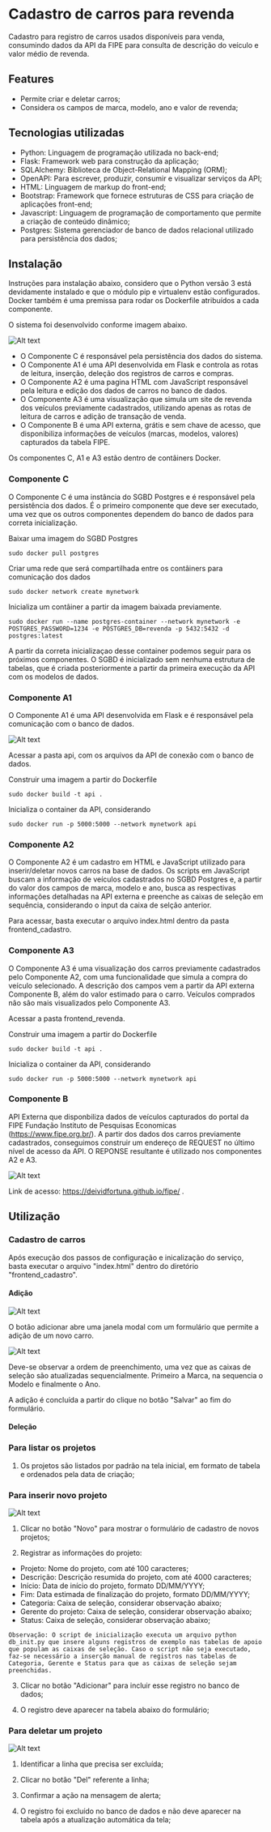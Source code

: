 # Cadastro de carros para revenda

Cadastro para registro de carros usados disponíveis para venda, consumindo dados da API da FIPE para consulta de descrição do veículo e valor médio de revenda.


## Features

- Permite criar e deletar carros;
- Considera os campos de marca, modelo, ano e valor de revenda;


## Tecnologias utilizadas

- Python: Linguagem de programação utilizada no back-end;
- Flask: Framework web para construção da aplicação;
- SQLAlchemy: Biblioteca de Object-Relational Mapping (ORM);
- OpenAPI: Para escrever, produzir, consumir e visualizar serviços da API;
- HTML: Linguagem de markup do front-end;
- Bootstrap: Framework que fornece estruturas de CSS para criação de aplicações front-end;
- Javascript: Linguagem de programação de comportamento que permite a criação de conteúdo dinâmico;
- Postgres: Sistema gerenciador de banco de dados relacional utilizado para persistência dos dados;


## Instalação

Instruções para instalação abaixo, considero que o Python versão 3 está devidamente instalado e que o módulo pip e virtualenv estão configurados.
Docker também é uma premissa para rodar os Dockerfile atribuídos a cada componente.

O sistema foi desenvolvido conforme imagem abaixo.

![Alt text](Slide1.JPG)

* O Componente C é responsável pela persistência dos dados do sistema.
* O Componente A1 é uma API desenvolvida em Flask e controla as rotas de leitura, inserção, deleção dos registros de carros e compras.
* O Componente A2 é uma pagina HTML com JavaScript responsável pela leitura e edição dos dados de carros no banco de dados.
* O Componente A3 é uma visualização que simula um site de revenda dos veículos previamente cadastrados, utilizando apenas as rotas de leitura de carros e adição de transação de venda.
* O Componente B é uma API externa, grátis e sem chave de acesso, que disponibiliza informações de veículos (marcas, modelos, valores) capturados da tabela FIPE.

Os componentes C, A1 e A3 estão dentro de contâiners Docker.


### Componente C

O Componente C é uma instância do SGBD Postgres e é responsável pela persistência dos dados.
É o primeiro componente que deve ser executado, uma vez que os outros componentes dependem do banco de dados para correta inicialização.

Baixar uma imagem do SGBD Postgres
``` shell
sudo docker pull postgres
```

Criar uma rede que será compartilhada entre os contâiners para comunicação dos dados
``` shell
sudo docker network create mynetwork
```

Inicializa um contâiner a partir da imagem baixada previamente.
``` shell
sudo docker run --name postgres-container --network mynetwork -e POSTGRES_PASSWORD=1234 -e POSTGRES_DB=revenda -p 5432:5432 -d postgres:latest
```

A partir da correta inicializaçao desse container podemos seguir para os próximos componentes.
O SGBD é inicializado sem nenhuma estrutura de tabelas, que é criada posteriormente a partir da primeira execução da API com os modelos de dados.


### Componente A1

O Componente A1 é uma API desenvolvida em Flask e é responsável pela comunicação com o banco de dados.

![Alt text](image.png)


Acessar a pasta api, com os arquivos da API de conexão com o banco de dados.

Construir uma imagem a partir do Dockerfile
``` shell
sudo docker build -t api .
```

Inicializa o container da API, considerando 
``` shell
sudo docker run -p 5000:5000 --network mynetwork api
```


### Componente A2

O Componente A2 é um cadastro em HTML e JavaScript utilizado para inserir/deletar novos carros na base de dados.
Os scripts em JavaScript buscam a informação de veículos cadastrados no SGBD Postgres e, a partir do valor dos campos de marca, modelo e ano, busca as respectivas informações detalhadas na API externa e preenche as caixas de seleção em sequência, considerando o input da caixa de selção anterior.


Para acessar, basta executar o arquivo index.html dentro da pasta frontend_cadastro.


### Componente A3

O Componente A3 é uma visualização dos carros previamente cadastrados pelo Componente A2, com uma funcionalidade que simula a compra do veículo selecionado.
A descrição dos campos vem a partir da API externa Componente B, além do valor estimado para o carro.
Veículos comprados não são mais visualizados pelo Componente A3.


Acessar a pasta frontend_revenda.

Construir uma imagem a partir do Dockerfile
``` shell
sudo docker build -t api .
```

Inicializa o container da API, considerando 
``` shell
sudo docker run -p 5000:5000 --network mynetwork api
```


### Componente B

API Externa que disponbiliza dados de veículos capturados do portal da FIPE Fundação Instituto de Pesquisas Economicas (https://www.fipe.org.br/).
A partir dos dados dos carros previamente cadastrados, conseguimos construir um endereço de REQUEST no último nível de acesso da API.
O REPONSE resultante é utilizado nos componentes A2 e A3. 

![Alt text](image-1.png)

Link de acesso: https://deividfortuna.github.io/fipe/ .


## Utilização

### Cadastro de carros

Após execução dos passos de configuração e inicalização do serviço, basta executar o arquivo "index.html" dentro do diretório "frontend_cadastro".

#### Adição

![Alt text](image-2.png)

O botão adicionar abre uma janela modal com um formulário que permite a adição de um novo carro.

![Alt text](image-3.png)

Deve-se observar a ordem de preenchimento, uma vez que as caixas de seleção são atualizadas sequencialmente.
Primeiro a Marca, na sequencia o Modelo e finalmente o Ano.

A adição é concluída a partir do clique no botão "Salvar" ao fim do formulário.

#### Deleção



### Para listar os projetos

1. Os projetos são listados por padrão na tela inicial, em formato de tabela e ordenados pela data de criação;

### Para inserir novo projeto

![Alt text](image-1.png)

1. Clicar no botão "Novo" para mostrar o formulário de cadastro de novos projetos;

2. Registrar as informações do projeto:
- Projeto: Nome do projeto, com até 100 caracteres;
- Descrição: Descrição resumida do projeto, com até 4000 caracteres;
- Início: Data de início do projeto, formato DD/MM/YYYY;
- Fim: Data estimada de finalização do projeto, formato DD/MM/YYYY;
- Categoria: Caixa de seleção, considerar observação abaixo;
- Gerente do projeto: Caixa de seleção, considerar observação abaixo;
- Status: Caixa de seleção, considerar observação abaixo;

```
Observação: O script de inicialização executa um arquivo python db_init.py que insere alguns registros de exemplo nas tabelas de apoio que populam as caixas de seleção. Caso o script não seja executado, faz-se necessário a inserção manual de registros nas tabelas de Categoria, Gerente e Status para que as caixas de seleção sejam preenchidas.
```

3. Clicar no botão "Adicionar" para incluir esse registro no banco de dados;

4. O registro deve aparecer na tabela abaixo do formulário;

### Para deletar um projeto

![Alt text](image-2.png)

1. Identificar a linha que precisa ser excluída;

2. Clicar no botão "Del" referente a linha;

3. Confirmar a ação na mensagem de alerta;

4. O registro foi excluído no banco de dados e não deve aparecer na tabela após a atualização automática da tela;
